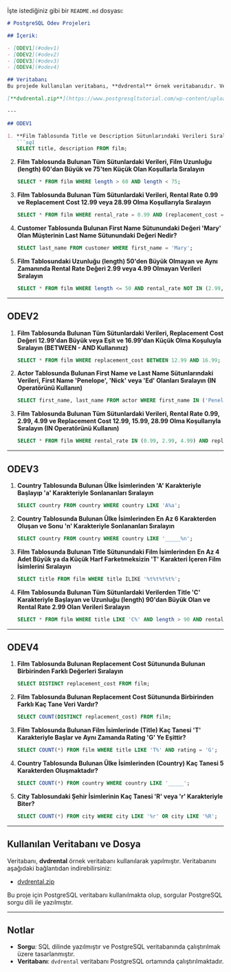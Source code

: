 İşte istediğiniz gibi bir `README.md` dosyası:

```markdown
# PostgreSQL Ödev Projeleri

## İçerik:

- [ODEV1](#odev1)
- [ODEV2](#odev2)
- [ODEV3](#odev3)
- [ODEV4](#odev4)

## Veritabanı
Bu projede kullanılan veritabanı, **dvdrental** örnek veritabanıdır. Veritabanı dosyasını aşağıdaki bağlantıdan indirip kullanabilirsiniz:

[**dvdrental.zip**](https://www.postgresqltutorial.com/wp-content/uploads/2019/05/dvdrental.zip)

---

## ODEV1

1. **Film Tablosunda Title ve Description Sütunlarındaki Verileri Sıralayın**
   ```sql
   SELECT title, description FROM film;
   ```

2. **Film Tablosunda Bulunan Tüm Sütunlardaki Verileri, Film Uzunluğu (length) 60'dan Büyük ve 75'ten Küçük Olan Koşullarla Sıralayın**
   ```sql
   SELECT * FROM film WHERE length > 60 AND length < 75;
   ```

3. **Film Tablosunda Bulunan Tüm Sütunlardaki Verileri, Rental Rate 0.99 ve Replacement Cost 12.99 veya 28.99 Olma Koşullarıyla Sıralayın**
   ```sql
   SELECT * FROM film WHERE rental_rate = 0.99 AND (replacement_cost = 12.99 OR replacement_cost = 28.99);
   ```

4. **Customer Tablosunda Bulunan First Name Sütunundaki Değeri 'Mary' Olan Müşterinin Last Name Sütunundaki Değeri Nedir?**
   ```sql
   SELECT last_name FROM customer WHERE first_name = 'Mary';
   ```

5. **Film Tablosundaki Uzunluğu (length) 50'den Büyük Olmayan ve Aynı Zamanında Rental Rate Değeri 2.99 veya 4.99 Olmayan Verileri Sıralayın**
   ```sql
   SELECT * FROM film WHERE length <= 50 AND rental_rate NOT IN (2.99, 4.99);
   ```

---

## ODEV2

1. **Film Tablosunda Bulunan Tüm Sütunlardaki Verileri, Replacement Cost Değeri 12.99'dan Büyük veya Eşit ve 16.99'dan Küçük Olma Koşuluyla Sıralayın (BETWEEN - AND Kullanınız)**
   ```sql
   SELECT * FROM film WHERE replacement_cost BETWEEN 12.99 AND 16.99;
   ```

2. **Actor Tablosunda Bulunan First Name ve Last Name Sütunlarındaki Verileri, First Name 'Penelope', 'Nick' veya 'Ed' Olanları Sıralayın (IN Operatörünü Kullanın)**
   ```sql
   SELECT first_name, last_name FROM actor WHERE first_name IN ('Penelope', 'Nick', 'Ed');
   ```

3. **Film Tablosunda Bulunan Tüm Sütunlardaki Verileri, Rental Rate 0.99, 2.99, 4.99 ve Replacement Cost 12.99, 15.99, 28.99 Olma Koşullarıyla Sıralayın (IN Operatörünü Kullanın)**
   ```sql
   SELECT * FROM film WHERE rental_rate IN (0.99, 2.99, 4.99) AND replacement_cost IN (12.99, 15.99, 28.99);
   ```

---

## ODEV3

1. **Country Tablosunda Bulunan Ülke İsimlerinden 'A' Karakteriyle Başlayıp 'a' Karakteriyle Sonlananları Sıralayın**
   ```sql
   SELECT country FROM country WHERE country LIKE 'A%a';
   ```

2. **Country Tablosunda Bulunan Ülke İsimlerinden En Az 6 Karakterden Oluşan ve Sonu 'n' Karakteriyle Sonlananları Sıralayın**
   ```sql
   SELECT country FROM country WHERE country LIKE '_____%n';
   ```

3. **Film Tablosunda Bulunan Title Sütunundaki Film İsimlerinden En Az 4 Adet Büyük ya da Küçük Harf Farketmeksizin 'T' Karakteri İçeren Film İsimlerini Sıralayın**
   ```sql
   SELECT title FROM film WHERE title ILIKE '%t%t%t%t%';
   ```

4. **Film Tablosunda Bulunan Tüm Sütunlardaki Verilerden Title 'C' Karakteriyle Başlayan ve Uzunluğu (length) 90'dan Büyük Olan ve Rental Rate 2.99 Olan Verileri Sıralayın**
   ```sql
   SELECT * FROM film WHERE title LIKE 'C%' AND length > 90 AND rental_rate = 2.99;
   ```

---

## ODEV4

1. **Film Tablosunda Bulunan Replacement Cost Sütununda Bulunan Birbirinden Farklı Değerleri Sıralayın**
   ```sql
   SELECT DISTINCT replacement_cost FROM film;
   ```

2. **Film Tablosunda Bulunan Replacement Cost Sütununda Birbirinden Farklı Kaç Tane Veri Vardır?**
   ```sql
   SELECT COUNT(DISTINCT replacement_cost) FROM film;
   ```

3. **Film Tablosunda Bulunan Film İsimlerinde (Title) Kaç Tanesi 'T' Karakteriyle Başlar ve Aynı Zamanda Rating 'G' Ye Eşittir?**
   ```sql
   SELECT COUNT(*) FROM film WHERE title LIKE 'T%' AND rating = 'G';
   ```

4. **Country Tablosunda Bulunan Ülke İsimlerinden (Country) Kaç Tanesi 5 Karakterden Oluşmaktadır?**
   ```sql
   SELECT COUNT(*) FROM country WHERE country LIKE '_____';
   ```

5. **City Tablosundaki Şehir İsimlerinin Kaç Tanesi 'R' veya 'r' Karakteriyle Biter?**
   ```sql
   SELECT COUNT(*) FROM city WHERE city LIKE '%r' OR city LIKE '%R';
   ```

---

## Kullanılan Veritabanı ve Dosya

Veritabanı, **dvdrental** örnek veritabanı kullanılarak yapılmıştır. Veritabanını aşağıdaki bağlantıdan indirebilirsiniz:

- [dvdrental.zip](https://www.postgresqltutorial.com/wp-content/uploads/2019/05/dvdrental.zip)

Bu proje için PostgreSQL veritabanı kullanılmakta olup, sorgular PostgreSQL sorgu dili ile yazılmıştır.

---

## Notlar

- **Sorgu**: SQL dilinde yazılmıştır ve PostgreSQL veritabanında çalıştırılmak üzere tasarlanmıştır.
- **Veritabanı**: `dvdrental` veritabanı PostgreSQL ortamında çalıştırılmaktadır.